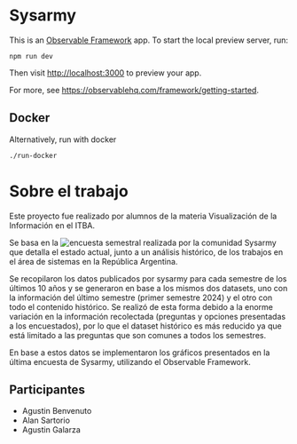 # Sysarmy

This is an [Observable Framework](https://observablehq.com/framework) app. To start the local preview server, run:

```
npm run dev
```

Then visit <http://localhost:3000> to preview your app.

For more, see <https://observablehq.com/framework/getting-started>.

## Docker
Alternatively, run with docker

```sh
./run-docker
```

# Sobre el trabajo
Este proyecto fue realizado por alumnos de la materia Visualización de la Información en el ITBA.

Se basa en la ![encuesta](https://sueldos.openqube.io/encuesta-sueldos-2024.01/) semestral realizada por la comunidad Sysarmy que detalla el estado actual, junto a un análisis histórico, de los trabajos en el área de sistemas en la República Argentina.

Se recopilaron los datos publicados por sysarmy para cada semestre de los últimos 10 años y se generaron en base a los mismos dos datasets, uno con la información del último semestre (primer semestre 2024) y el otro con todo el contenido histórico. Se realizó de esta forma debido a la enorme variación en la información recolectada (preguntas y opciones presentadas a los encuestados), por lo que el dataset histórico es más reducido ya que está limitado a las preguntas que son comunes a todos los semestres.

En base a estos datos se implementaron los gráficos presentados en la última encuesta de Sysarmy, utilizando el Observable Framework.

## Participantes
- Agustin Benvenuto
- Alan Sartorio
- Agustin Galarza
